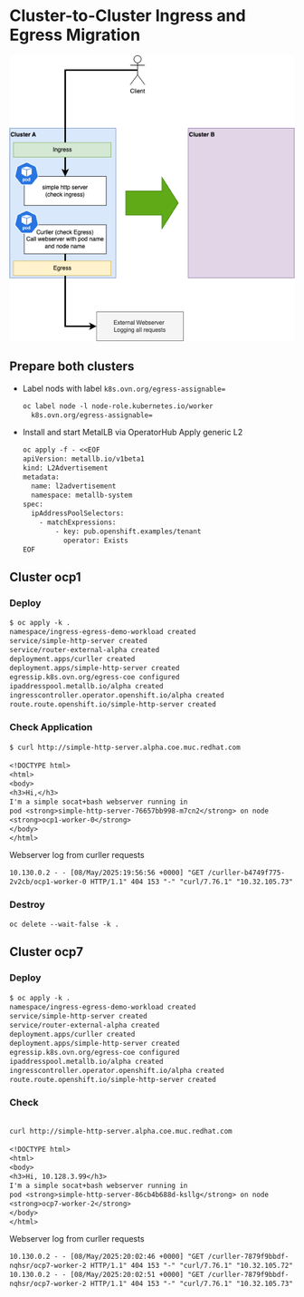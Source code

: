 # Cluster-to-Cluster Ingress and Egress Migration

![Image](overview.drawio.png)

## Prepare both clusters

* Label nods with label `k8s.ovn.org/egress-assignable=`
  ```
  oc label node -l node-role.kubernetes.io/worker 
    k8s.ovn.org/egress-assignable=
  ```
* Install and start MetalLB via OperatorHub
  Apply generic L2
  ```
  oc apply -f - <<EOF
  apiVersion: metallb.io/v1beta1
  kind: L2Advertisement
  metadata:
    name: l2advertisement
    namespace: metallb-system
  spec:
    ipAddressPoolSelectors:
      - matchExpressions:
          - key: pub.openshift.examples/tenant
            operator: Exists
  EOF
  ```

## Cluster ocp1

### Deploy

```shell 
$ oc apply -k .
namespace/ingress-egress-demo-workload created
service/simple-http-server created
service/router-external-alpha created
deployment.apps/curller created
deployment.apps/simple-http-server created
egressip.k8s.ovn.org/egress-coe configured
ipaddresspool.metallb.io/alpha created
ingresscontroller.operator.openshift.io/alpha created
route.route.openshift.io/simple-http-server created
```

### Check Application

```shell
$ curl http://simple-http-server.alpha.coe.muc.redhat.com

<!DOCTYPE html>
<html>
<body>
<h3>Hi,</h3>
I'm a simple socat+bash webserver running in
pod <strong>simple-http-server-76657bb998-m7cn2</strong> on node <strong>ocp1-worker-0</strong>
</body>
</html>
```

Webserver log from curller requests
```shell 
10.130.0.2 - - [08/May/2025:19:56:56 +0000] "GET /curller-b4749f775-2v2cb/ocp1-worker-0 HTTP/1.1" 404 153 "-" "curl/7.76.1" "10.32.105.73"
```


### Destroy

```shell
oc delete --wait-false -k .

```

## Cluster ocp7

### Deploy

```
$ oc apply -k .
namespace/ingress-egress-demo-workload created
service/simple-http-server created
service/router-external-alpha created
deployment.apps/curller created
deployment.apps/simple-http-server created
egressip.k8s.ovn.org/egress-coe configured
ipaddresspool.metallb.io/alpha created
ingresscontroller.operator.openshift.io/alpha created
route.route.openshift.io/simple-http-server created
```

### Check

```shell

curl http://simple-http-server.alpha.coe.muc.redhat.com

<!DOCTYPE html>
<html>
<body>
<h3>Hi, 10.128.3.99</h3>
I'm a simple socat+bash webserver running in
pod <strong>simple-http-server-86cb4b688d-ksllg</strong> on node <strong>ocp7-worker-2</strong>
</body>
</html>
```

Webserver log from curller requests
```shell
10.130.0.2 - - [08/May/2025:20:02:46 +0000] "GET /curller-7879f9bbdf-nqhsr/ocp7-worker-2 HTTP/1.1" 404 153 "-" "curl/7.76.1" "10.32.105.72"
10.130.0.2 - - [08/May/2025:20:02:51 +0000] "GET /curller-7879f9bbdf-nqhsr/ocp7-worker-2 HTTP/1.1" 404 153 "-" "curl/7.76.1" "10.32.105.73"
```

